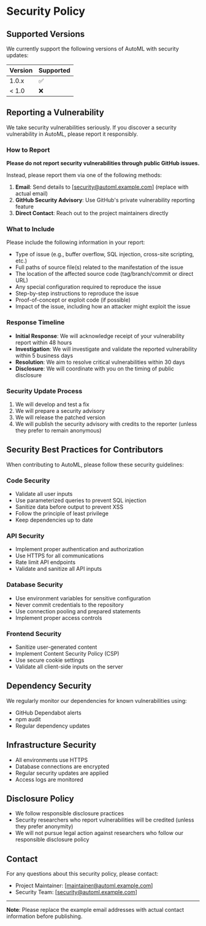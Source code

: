 # Security Policy

## Supported Versions

We currently support the following versions of AutoML with security updates:

| Version | Supported          |
| ------- | ------------------ |
| 1.0.x   | :white_check_mark: |
| < 1.0   | :x:                |

## Reporting a Vulnerability

We take security vulnerabilities seriously. If you discover a security vulnerability in AutoML, please report it responsibly.

### How to Report

**Please do not report security vulnerabilities through public GitHub issues.**

Instead, please report them via one of the following methods:

1. **Email**: Send details to [security@automl.example.com] (replace with actual email)
2. **GitHub Security Advisory**: Use GitHub's private vulnerability reporting feature
3. **Direct Contact**: Reach out to the project maintainers directly

### What to Include

Please include the following information in your report:

- Type of issue (e.g., buffer overflow, SQL injection, cross-site scripting, etc.)
- Full paths of source file(s) related to the manifestation of the issue
- The location of the affected source code (tag/branch/commit or direct URL)
- Any special configuration required to reproduce the issue
- Step-by-step instructions to reproduce the issue
- Proof-of-concept or exploit code (if possible)
- Impact of the issue, including how an attacker might exploit the issue

### Response Timeline

- **Initial Response**: We will acknowledge receipt of your vulnerability report within 48 hours
- **Investigation**: We will investigate and validate the reported vulnerability within 5 business days
- **Resolution**: We aim to resolve critical vulnerabilities within 30 days
- **Disclosure**: We will coordinate with you on the timing of public disclosure

### Security Update Process

1. We will develop and test a fix
2. We will prepare a security advisory
3. We will release the patched version
4. We will publish the security advisory with credits to the reporter (unless they prefer to remain anonymous)

## Security Best Practices for Contributors

When contributing to AutoML, please follow these security guidelines:

### Code Security

- Validate all user inputs
- Use parameterized queries to prevent SQL injection
- Sanitize data before output to prevent XSS
- Follow the principle of least privilege
- Keep dependencies up to date

### API Security

- Implement proper authentication and authorization
- Use HTTPS for all communications
- Rate limit API endpoints
- Validate and sanitize all API inputs

### Database Security

- Use environment variables for sensitive configuration
- Never commit credentials to the repository
- Use connection pooling and prepared statements
- Implement proper access controls

### Frontend Security

- Sanitize user-generated content
- Implement Content Security Policy (CSP)
- Use secure cookie settings
- Validate all client-side inputs on the server

## Dependency Security

We regularly monitor our dependencies for known vulnerabilities using:

- GitHub Dependabot alerts
- npm audit
- Regular dependency updates

## Infrastructure Security

- All environments use HTTPS
- Database connections are encrypted
- Regular security updates are applied
- Access logs are monitored

## Disclosure Policy

- We follow responsible disclosure practices
- Security researchers who report vulnerabilities will be credited (unless they prefer anonymity)
- We will not pursue legal action against researchers who follow our responsible disclosure policy

## Contact

For any questions about this security policy, please contact:

- Project Maintainer: [maintainer@automl.example.com]
- Security Team: [security@automl.example.com]

---

**Note**: Please replace the example email addresses with actual contact information before publishing.
